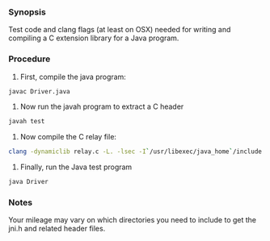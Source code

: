 ### Synopsis
Test code and clang flags (at least on OSX) needed
for writing and compiling a C extension library for a Java program.

### Procedure
1. First, compile the java program:  
```Bash
javac Driver.java
```
1. Now run the javah program to extract a C header  
```Bash
javah test
```
1. Now compile the C relay file:  
```Bash
clang -dynamiclib relay.c -L. -lsec -I`/usr/libexec/java_home`/include -I`/usr/libexec/java_home`/include/darwin -o librelay.dylib
```
1. Finally, run the Java test program  
```Bash
java Driver
```

### Notes
Your mileage may vary on which directories you need to include to get the jni.h
and related header files. 

